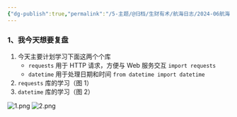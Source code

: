 ```yaml
---
{"dg-publish":true,"permalink":"/5-主题/@归档/生财有术/航海日志/2024-06航海「AI编程（爬虫）」/航海日志-AI编程（爬虫）-2024-06-25/","tags":["生财有术","航海日志","AI编程"],"noteIcon":"1","created":"2024-06-25","updated":"2024-06-25"}
---
```



### 1、我今天想要复盘

1. 今天主要计划学习下面这两个个库
	- `requests` 用于 HTTP 请求，方便与 Web 服务交互 `import requests`
	- `datetime` 用于处理日期和时间 `from datetime import datetime`
2. `requests` 库的学习（图 1）
3. `datetime` 库的学习（图 2）

![1.png](http://img.xlg.life/images%2F2024%2F06%2F25%2F1-5e11de8f17fbfeccaee1b1af52d22f61.png)
![2.png](http://img.xlg.life/images%2F2024%2F06%2F25%2F2-efa637bf360dba680f0bde72a48c1c04.png)
